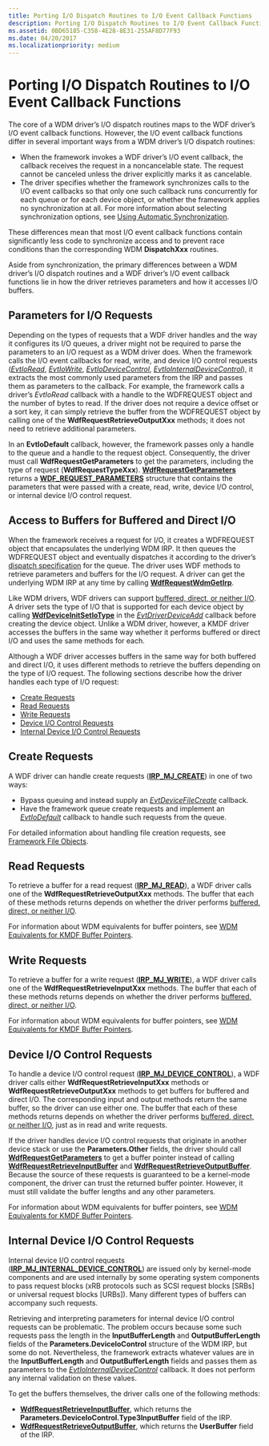 ```yaml
---
title: Porting I/O Dispatch Routines to I/O Event Callback Functions
description: Porting I/O Dispatch Routines to I/O Event Callback Functions
ms.assetid: 0BD65185-C358-4E28-8E31-255AF8D77F93
ms.date: 04/20/2017
ms.localizationpriority: medium
---
```


# Porting I/O Dispatch Routines to I/O Event Callback Functions


The core of a WDM driver’s I/O dispatch routines maps to the WDF driver’s I/O event callback functions. However, the I/O event callback functions differ in several important ways from a WDM driver’s I/O dispatch routines:

-   When the framework invokes a WDF driver’s I/O event callback, the callback receives the request in a noncancelable state. The request cannot be canceled unless the driver explicitly marks it as cancelable.
-   The driver specifies whether the framework synchronizes calls to the I/O event callbacks so that only one such callback runs concurrently for each queue or for each device object, or whether the framework applies no synchronization at all. For more information about selecting synchronization options, see [Using Automatic Synchronization](using-automatic-synchronization.md).

These differences mean that most I/O event callback functions contain significantly less code to synchronize access and to prevent race conditions than the corresponding WDM **DispatchXxx** routines.

Aside from synchronization, the primary differences between a WDM driver’s I/O dispatch routines and a WDF driver’s I/O event callback functions lie in how the driver retrieves parameters and how it accesses I/O buffers.

## Parameters for I/O Requests


Depending on the types of requests that a WDF driver handles and the way it configures its I/O queues, a driver might not be required to parse the parameters to an I/O request as a WDM driver does. When the framework calls the I/O event callbacks for read, write, and device I/O control requests ([*EvtIoRead*](https://msdn.microsoft.com/library/windows/hardware/ff541776), [*EvtIoWrite*](https://msdn.microsoft.com/library/windows/hardware/ff541813), [*EvtIoDeviceControl*](https://msdn.microsoft.com/library/windows/hardware/ff541758), [*EvtIoInternalDeviceControl*](https://msdn.microsoft.com/library/windows/hardware/ff541768)), it extracts the most commonly used parameters from the IRP and passes them as parameters to the callback. For example, the framework calls a driver’s *EvtIoRead* callback with a handle to the WDFREQUEST object and the number of bytes to read. If the driver does not require a device offset or a sort key, it can simply retrieve the buffer from the WDFREQUEST object by calling one of the **WdfRequestRetrieveOutputXxx** methods; it does not need to retrieve additional parameters.

In an **EvtIoDefault** callback, however, the framework passes only a handle to the queue and a handle to the request object. Consequently, the driver must call **WdfRequestGetParameters** to get the parameters, including the type of request (**WdfRequestTypeXxx**). [**WdfRequestGetParameters**](https://msdn.microsoft.com/library/windows/hardware/ff549969) returns a [**WDF\_REQUEST\_PARAMETERS**](https://msdn.microsoft.com/library/windows/hardware/ff552472) structure that contains the parameters that were passed with a create, read, write, device I/O control, or internal device I/O control request.

## Access to Buffers for Buffered and Direct I/O


When the framework receives a request for I/O, it creates a WDFREQUEST object that encapsulates the underlying WDM IRP. It then queues the WDFREQUEST object and eventually dispatches it according to the driver’s [dispatch specification](dispatching-methods-for-i-o-requests.md) for the queue. The driver uses WDF methods to retrieve parameters and buffers for the I/O request. A driver can get the underlying WDM IRP at any time by calling [**WdfRequestWdmGetIrp**](https://msdn.microsoft.com/library/windows/hardware/ff550037).

Like WDM drivers, WDF drivers can support [buffered, direct, or neither I/O](https://msdn.microsoft.com/library/windows/hardware/ff540701). A driver sets the type of I/O that is supported for each device object by calling [**WdfDeviceInitSetIoType**](https://msdn.microsoft.com/library/windows/hardware/ff546128) in the [*EvtDriverDeviceAdd*](https://msdn.microsoft.com/library/windows/hardware/ff541693) callback before creating the device object. Unlike a WDM driver, however, a KMDF driver accesses the buffers in the same way whether it performs buffered or direct I/O and uses the same methods for each.

Although a WDF driver accesses buffers in the same way for both buffered and direct I/O, it uses different methods to retrieve the buffers depending on the type of I/O request. The following sections describe how the driver handles each type of I/O request:

-   [Create Requests](#create-requests)
-   [Read Requests](#read-requests)
-   [Write Requests](#write-requests)
-   [Device I/O Control Requests](#device-io-control-requests)
-   [Internal Device I/O Control Requests](#internal-device-io-control-requests)

## Create Requests


A WDF driver can handle create requests ([**IRP\_MJ\_CREATE**](https://msdn.microsoft.com/library/windows/hardware/ff550729)) in one of two ways:

-   Bypass queuing and instead supply an [*EvtDeviceFileCreate*](https://msdn.microsoft.com/library/windows/hardware/ff540868) callback.
-   Have the framework queue create requests and implement an [*EvtIoDefault*](https://msdn.microsoft.com/library/windows/hardware/ff541757) callback to handle such requests from the queue.

For detailed information about handling file creation requests, see [Framework File Objects](framework-file-objects.md#creating-or-opening-a-file).

## Read Requests


To retrieve a buffer for a read request ([**IRP\_MJ\_READ**](https://msdn.microsoft.com/library/windows/hardware/ff550794)), a WDF driver calls one of the **WdfRequestRetrieveOutputXxx** methods. The buffer that each of these methods returns depends on whether the driver performs [buffered, direct, or neither I/O](https://msdn.microsoft.com/library/windows/hardware/ff540701).

For information about WDM equivalents for buffer pointers, see [WDM Equivalents for KMDF Buffer Pointers](wdm-equivalents-for-kmdf-buffer-pointers.md#read).

## Write Requests


To retrieve a buffer for a write request ([**IRP\_MJ\_WRITE**](https://msdn.microsoft.com/library/windows/hardware/ff550819)), a WDF driver calls one of the **WdfRequestRetrieveInputXxx** methods. The buffer that each of these methods returns depends on whether the driver performs [buffered, direct, or neither I/O](https://msdn.microsoft.com/library/windows/hardware/ff540701).

For information about WDM equivalents for buffer pointers, see [WDM Equivalents for KMDF Buffer Pointers](wdm-equivalents-for-kmdf-buffer-pointers.md#write).

## Device I/O Control Requests


To handle a device I/O control request ([**IRP\_MJ\_DEVICE\_CONTROL**](https://msdn.microsoft.com/library/windows/hardware/ff550744)), a WDF driver calls either **WdfRequestRetrieveInputXxx** methods or **WdfRequestRetrieveOutputXxx** methods to get buffers for buffered and direct I/O. The corresponding input and output methods return the same buffer, so the driver can use either one. The buffer that each of these methods returns depends on whether the driver performs [buffered, direct, or neither I/O](https://msdn.microsoft.com/library/windows/hardware/ff540701), just as in read and write requests.

If the driver handles device I/O control requests that originate in another device stack or use the **Parameters.Other** fields, the driver should call [**WdfRequestGetParameters**](https://msdn.microsoft.com/library/windows/hardware/ff549969) to get a buffer pointer instead of calling [**WdfRequestRetrieveInputBuffer**](https://msdn.microsoft.com/library/windows/hardware/ff550014) and [**WdfRequestRetrieveOutputBuffer**](https://msdn.microsoft.com/library/windows/hardware/ff550018). Because the source of these requests is guaranteed to be a kernel-mode component, the driver can trust the returned buffer pointer. However, it must still validate the buffer lengths and any other parameters.

For information about WDM equivalents for buffer pointers, see [WDM Equivalents for KMDF Buffer Pointers](wdm-equivalents-for-kmdf-buffer-pointers.md#device-control).

## Internal Device I/O Control Requests


Internal device I/O control requests ([**IRP\_MJ\_INTERNAL\_DEVICE\_CONTROL**](https://msdn.microsoft.com/library/windows/hardware/ff550766)) are issued only by kernel-mode components and are used internally by some operating system components to pass request blocks (xRB protocols such as SCSI request blocks \[SRBs\] or universal request blocks \[URBs\]). Many different types of buffers can accompany such requests.

Retrieving and interpreting parameters for internal device I/O control requests can be problematic. The problem occurs because some such requests pass the length in the **InputBufferLength** and **OutputBufferLength** fields of the **Parameters.DeviceIoControl** structure of the WDM IRP, but some do not. Nevertheless, the framework extracts whatever values are in the **InputBufferLength** and **OutputBufferLength** fields and passes them as parameters to the [*EvtIoInternalDeviceControl*](https://msdn.microsoft.com/library/windows/hardware/ff541768) callback. It does not perform any internal validation on these values.

To get the buffers themselves, the driver calls one of the following methods:

-   [**WdfRequestRetrieveInputBuffer**](https://msdn.microsoft.com/library/windows/hardware/ff550014), which returns the **Parameters.DeviceIoControl.Type3InputBuffer** field of the IRP.
-   [**WdfRequestRetrieveOutputBuffer**](https://msdn.microsoft.com/library/windows/hardware/ff550018), which returns the **UserBuffer** field of the IRP.

 

 





